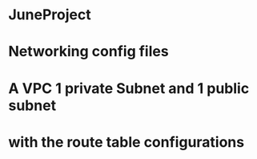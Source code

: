 # JuneProject
# Networking config files
# A VPC 1 private Subnet and 1 public subnet 
# with the route table configurations